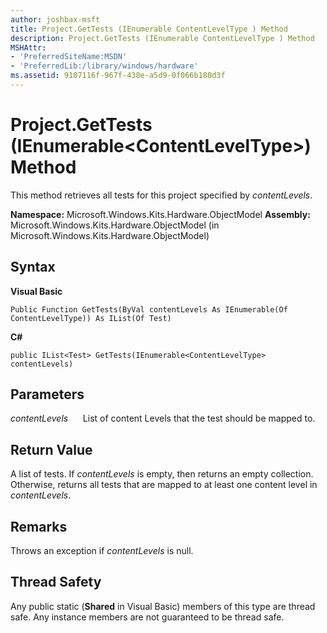 ```yaml
---
author: joshbax-msft
title: Project.GetTests (IEnumerable ContentLevelType ) Method
description: Project.GetTests (IEnumerable ContentLevelType ) Method
MSHAttr:
- 'PreferredSiteName:MSDN'
- 'PreferredLib:/library/windows/hardware'
ms.assetid: 9107116f-967f-438e-a5d9-0f066b180d3f
---
```


# Project.GetTests (IEnumerable&lt;ContentLevelType&gt;) Method


This method retrieves all tests for this project specified by *contentLevels*.

**Namespace:** Microsoft.Windows.Kits.Hardware.ObjectModel **Assembly:** Microsoft.Windows.Kits.Hardware.ObjectModel (in Microsoft.Windows.Kits.Hardware.ObjectModel)

## Syntax


**Visual Basic**

``` syntax
Public Function GetTests(ByVal contentLevels As IEnumerable(Of ContentLevelType)) As IList(Of Test)
```

**C#**

``` syntax
public IList<Test> GetTests(IEnumerable<ContentLevelType> contentLevels)
```

## Parameters


*contentLevels*      List of content Levels that the test should be mapped to.

## Return Value


A list of tests. If *contentLevels* is empty, then returns an empty collection. Otherwise, returns all tests that are mapped to at least one content level in *contentLevels*.

## Remarks


Throws an exception if *contentLevels* is null.

## Thread Safety


Any public static (**Shared** in Visual Basic) members of this type are thread safe. Any instance members are not guaranteed to be thread safe.

 

 






